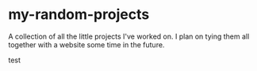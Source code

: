 # my-random-projects

A collection of all the little projects I've worked on. I plan on tying them all together with a website some time in the future.

test